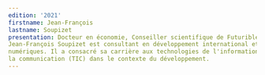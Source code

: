 ```yaml
---
edition: '2021'
firstname: Jean-François
lastname: Soupizet
presentation: Docteur en économie, Conseiller scientifique de Futuribles international,
Jean-François Soupizet est consultant en développement international et stratégies
numériques. Il a consacré sa carrière aux technologies de l'information et de
la communication (TIC) dans le contexte du développement.
---
```

